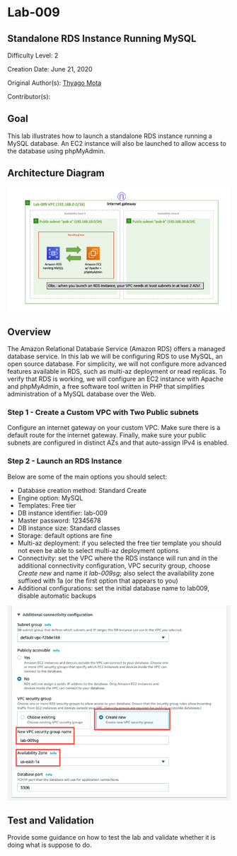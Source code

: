 # Lab-009

## Standalone RDS Instance Running MySQL

Difficulty Level: 2

Creation Date: June 21, 2020

Original Author(s): [Thyago Mota](https://github.com/thyagomota)

Contributor(s):

## Goal
This lab illustrates how to launch a standalone RDS instance running a MySQL database. An EC2 instance will also be launched to allow access to the database using phpMyAdmin.

## Architecture Diagram

![lab-009-arch-01](images/lab-009-arch-01.png)

## Overview
The Amazon Relational Database Service (Amazon RDS) offers a managed database service.  In this lab we will be configuring RDS to use MySQL, an open source database. For simplicity, we will not configure more advanced features available in RDS, such as multi-az deployment or read replicas. To verify that RDS is working, we will configure an EC2 instance with Apache and phpMyAdmin, a free software tool written in PHP that simplifies administration of a MySQL database over the Web.

### Step 1 - Create a Custom VPC with Two Public subnets

Configure an internet gateway on your custom VPC. Make sure there is a default route for the internet gateway. Finally, make sure your public subnets are configured in distinct AZs and that auto-assign IPv4 is enabled.

### Step 2 - Launch an RDS Instance

Below are some of the main options you should select:
* Database creation method: Standard Create
* Engine option: MySQL
* Templates: Free tier
* DB instance identifier: lab-009
* Master password: 12345678
* DB instance size: Standard classes
* Storage: default options are fine
* Multi-az deployment: if you selected the free tier template you should not even be able to select multi-az deployment options
* Connectivity: set the VPC where the RDS instance will run and in the additional connectivity configuration, VPC security group, choose *Create new* and name it *lab-009sg*; also select the availability zone suffixed with 1a (or the first option that appears to you)
* Additional configurations: set the initial database name to lab009, disable automatic backups

![lab-009-scrn-01](images/lab-009-scrn-01.png)


## Test and Validation
Provide some guidance on how to test the lab and validate whether it is doing what is suppose to do.
